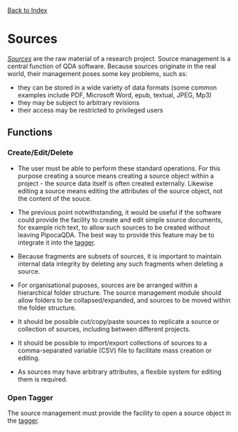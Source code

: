 [Back to Index](index.md)

# Sources

[_Sources_](terminology.md#source) are the raw material of a research project. Source management is a central function of QDA software. Because sources originate in the real world, their management poses some key problems, such as:

- they can be stored in a wide variety of data formats (some common examples include PDF, Microsoft Word, epub, textual, JPEG, Mp3)
- they may be subject to arbitrary revisions
- their access may be restricted to privileged users

## Functions

### Create/Edit/Delete

- The user must be able to perform these standard operations. For this purpose creating a source means creating a source object within a project - the source data itself is often created externally. Likewise editing a source means editing the attributes of the source object, not the content of the souce.

- The previous point notwithstanding, it would be useful if the software could provide the facility to create and edit simple source documents, for example rich text, to allow such sources to be created without leaving PipocaQDA. The best way to provide this feature may be to integrate it into the [tagger](tagger.md).

- Because fragments are subsets of sources, it is important to maintain internal data integrity by deleting any such fragments when deleting a source.

- For organisational puposes, sources are be arranged within a hierarchical folder structure. The source management module should allow folders to be collapsed/expanded, and sources to be moved within the folder structure.

- It should be possible cut/copy/paste sources to replicate a source or collection of sources, including between different projects.

- It should be possible to import/export collections of sources to a comma-separated variable (CSV) file to facilitate mass creation or editing.

- As sources may have arbitrary attributes, a flexible system for editing them is required.

### Open Tagger

The source management must provide the facility to open a source object in the [tagger](tagger.md).
